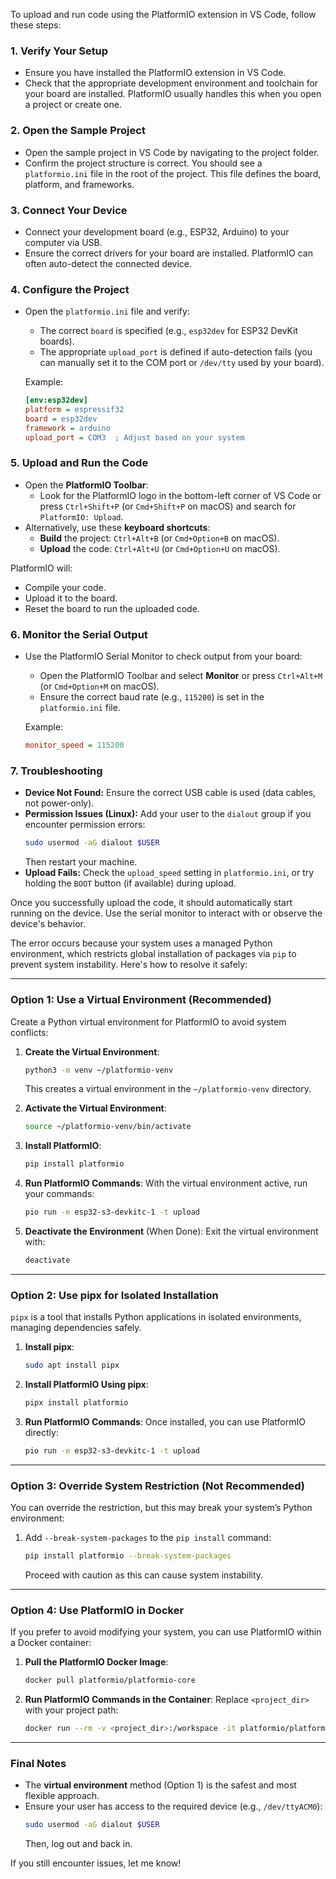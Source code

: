 To upload and run code using the PlatformIO extension in VS Code, follow these steps:

### 1. **Verify Your Setup**
   - Ensure you have installed the PlatformIO extension in VS Code.
   - Check that the appropriate development environment and toolchain for your board are installed. PlatformIO usually handles this when you open a project or create one.

### 2. **Open the Sample Project**
   - Open the sample project in VS Code by navigating to the project folder.
   - Confirm the project structure is correct. You should see a `platformio.ini` file in the root of the project. This file defines the board, platform, and frameworks.

### 3. **Connect Your Device**
   - Connect your development board (e.g., ESP32, Arduino) to your computer via USB.
   - Ensure the correct drivers for your board are installed. PlatformIO can often auto-detect the connected device.

### 4. **Configure the Project**
   - Open the `platformio.ini` file and verify:
     - The correct `board` is specified (e.g., `esp32dev` for ESP32 DevKit boards).
     - The appropriate `upload_port` is defined if auto-detection fails (you can manually set it to the COM port or `/dev/tty` used by your board).

     Example:
     ```ini
     [env:esp32dev]
     platform = espressif32
     board = esp32dev
     framework = arduino
     upload_port = COM3  ; Adjust based on your system
     ```

### 5. **Upload and Run the Code**
   - Open the **PlatformIO Toolbar**:
     - Look for the PlatformIO logo in the bottom-left corner of VS Code or press `Ctrl+Shift+P` (or `Cmd+Shift+P` on macOS) and search for `PlatformIO: Upload`.
   - Alternatively, use these **keyboard shortcuts**:
     - **Build** the project: `Ctrl+Alt+B` (or `Cmd+Option+B` on macOS).
     - **Upload** the code: `Ctrl+Alt+U` (or `Cmd+Option+U` on macOS).

   PlatformIO will:
   - Compile your code.
   - Upload it to the board.
   - Reset the board to run the uploaded code.

### 6. **Monitor the Serial Output**
   - Use the PlatformIO Serial Monitor to check output from your board:
     - Open the PlatformIO Toolbar and select **Monitor** or press `Ctrl+Alt+M` (or `Cmd+Option+M` on macOS).
     - Ensure the correct baud rate (e.g., `115200`) is set in the `platformio.ini` file.

     Example:
     ```ini
     monitor_speed = 115200
     ```

### 7. **Troubleshooting**
   - **Device Not Found:** Ensure the correct USB cable is used (data cables, not power-only).
   - **Permission Issues (Linux):** Add your user to the `dialout` group if you encounter permission errors:
     ```bash
     sudo usermod -aG dialout $USER
     ```
     Then restart your machine.
   - **Upload Fails:** Check the `upload_speed` setting in `platformio.ini`, or try holding the `BOOT` button (if available) during upload.

Once you successfully upload the code, it should automatically start running on the device. Use the serial monitor to interact with or observe the device's behavior.

The error occurs because your system uses a managed Python environment, which restricts global installation of packages via `pip` to prevent system instability. Here's how to resolve it safely:

---

### **Option 1: Use a Virtual Environment (Recommended)**
Create a Python virtual environment for PlatformIO to avoid system conflicts:
1. **Create the Virtual Environment**:
   ```bash
   python3 -m venv ~/platformio-venv
   ```
   This creates a virtual environment in the `~/platformio-venv` directory.

2. **Activate the Virtual Environment**:
   ```bash
   source ~/platformio-venv/bin/activate
   ```

3. **Install PlatformIO**:
   ```bash
   pip install platformio
   ```

4. **Run PlatformIO Commands**:
   With the virtual environment active, run your commands:
   ```bash
   pio run -e esp32-s3-devkitc-1 -t upload
   ```

5. **Deactivate the Environment** (When Done):
   Exit the virtual environment with:
   ```bash
   deactivate
   ```

---

### **Option 2: Use pipx for Isolated Installation**
`pipx` is a tool that installs Python applications in isolated environments, managing dependencies safely.

1. **Install pipx**:
   ```bash
   sudo apt install pipx
   ```

2. **Install PlatformIO Using pipx**:
   ```bash
   pipx install platformio
   ```

3. **Run PlatformIO Commands**:
   Once installed, you can use PlatformIO directly:
   ```bash
   pio run -e esp32-s3-devkitc-1 -t upload
   ```

---

### **Option 3: Override System Restriction (Not Recommended)**
You can override the restriction, but this may break your system’s Python environment:
1. Add `--break-system-packages` to the `pip install` command:
   ```bash
   pip install platformio --break-system-packages
   ```
   Proceed with caution as this can cause system instability.

---

### **Option 4: Use PlatformIO in Docker**
If you prefer to avoid modifying your system, you can use PlatformIO within a Docker container:
1. **Pull the PlatformIO Docker Image**:
   ```bash
   docker pull platformio/platformio-core
   ```

2. **Run PlatformIO Commands in the Container**:
   Replace `<project_dir>` with your project path:
   ```bash
   docker run --rm -v <project_dir>:/workspace -it platformio/platformio-core pio run -e esp32-s3-devkitc-1 -t upload
   ```

---

### **Final Notes**
- The **virtual environment** method (Option 1) is the safest and most flexible approach.
- Ensure your user has access to the required device (e.g., `/dev/ttyACM0`):
   ```bash
   sudo usermod -aG dialout $USER
   ```
   Then, log out and back in.

If you still encounter issues, let me know!